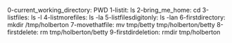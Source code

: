 0-current_working_directory: PWD
1-listit: ls
2-bring_me_home: cd
3-listfiles: ls -l
4-listmorefiles: ls -la
5-listfilesdigitonly: ls -lan
6-firstdirectory: mkdir /tmp/holberton
7-movethatfile: mv  tmp/betty tmp/holberton/betty
8-firstdelete: rm tmp/holberton/betty
9-firstdirdeletion: rmdir tmp/holberton
